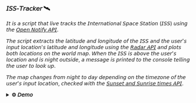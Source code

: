 ### 𝘐𝘚𝘚-𝘛𝘳𝘢𝘤𝘬𝘦𝘳 🛰

𝘐𝘵 𝘪𝘴 𝘢 𝘴𝘤𝘳𝘪𝘱𝘵 𝘵𝘩𝘢𝘵 𝘭𝘪𝘷𝘦 𝘵𝘳𝘢𝘤𝘬𝘴 𝘵𝘩𝘦 𝘐𝘯𝘵𝘦𝘳𝘯𝘢𝘵𝘪𝘰𝘯𝘢𝘭 𝘚𝘱𝘢𝘤𝘦 𝘚𝘵𝘢𝘵𝘪𝘰𝘯 (𝘐𝘚𝘚) 𝘶𝘴𝘪𝘯𝘨 𝘵𝘩𝘦 [𝘖𝘱𝘦𝘯 𝘕𝘰𝘵𝘪𝘧𝘺 𝘈𝘗𝘐](http://open-notify.org/Open-Notify-API/ISS-Location-Now/).

𝘛𝘩𝘦 𝘴𝘤𝘳𝘪𝘱𝘵 𝘦𝘹𝘵𝘳𝘢𝘤𝘵𝘴 𝘵𝘩𝘦 𝘭𝘢𝘵𝘪𝘵𝘶𝘥𝘦 𝘢𝘯𝘥 𝘭𝘰𝘯𝘨𝘪𝘵𝘶𝘥𝘦 𝘰𝘧 𝘵𝘩𝘦 𝘐𝘚𝘚 𝘢𝘯𝘥 𝘵𝘩𝘦 𝘶𝘴𝘦𝘳'𝘴 𝘪𝘯𝘱𝘶𝘵 𝘭𝘰𝘤𝘢𝘵𝘪𝘰𝘯'𝘴 𝘭𝘢𝘵𝘪𝘵𝘶𝘥𝘦 𝘢𝘯𝘥 𝘭𝘰𝘯𝘨𝘪𝘵𝘶𝘥𝘦 𝘶𝘴𝘪𝘯𝘨 𝘵𝘩𝘦 [𝘙𝘢𝘥𝘢𝘳 𝘈𝘗𝘐](https://radar.com/documentation/) 𝘢𝘯𝘥 𝘱𝘭𝘰𝘵𝘴 𝘣𝘰𝘵𝘩 𝘭𝘰𝘤𝘢𝘵𝘪𝘰𝘯𝘴 𝘰𝘯 𝘵𝘩𝘦 𝘸𝘰𝘳𝘭𝘥 𝘮𝘢𝘱. 𝘞𝘩𝘦𝘯 𝘵𝘩𝘦 𝘐𝘚𝘚 𝘪𝘴 𝘢𝘣𝘰𝘷𝘦 𝘵𝘩𝘦 𝘶𝘴𝘦𝘳'𝘴 𝘭𝘰𝘤𝘢𝘵𝘪𝘰𝘯 𝘢𝘯𝘥 𝘪𝘴 𝘯𝘪𝘨𝘩𝘵 𝘰𝘶𝘵𝘴𝘪𝘥𝘦, 𝘢 𝘮𝘦𝘴𝘴𝘢𝘨𝘦 𝘪𝘴 𝘱𝘳𝘪𝘯𝘵𝘦𝘥 𝘵𝘰 𝘵𝘩𝘦 𝘤𝘰𝘯𝘴𝘰𝘭𝘦 𝘵𝘦𝘭𝘭𝘪𝘯𝘨 𝘵𝘩𝘦 𝘶𝘴𝘦𝘳 𝘵𝘰 𝘭𝘰𝘰𝘬 𝘶𝘱.

𝘛𝘩𝘦 𝘮𝘢𝘱 𝘤𝘩𝘢𝘯𝘨𝘦𝘴 𝘧𝘳𝘰𝘮 𝘯𝘪𝘨𝘩𝘵 𝘵𝘰 𝘥𝘢𝘺 𝘥𝘦𝘱𝘦𝘯𝘥𝘪𝘯𝘨 𝘰𝘯 𝘵𝘩𝘦 𝘵𝘪𝘮𝘦𝘻𝘰𝘯𝘦 𝘰𝘧 𝘵𝘩𝘦 𝘶𝘴𝘦𝘳'𝘴 𝘪𝘯𝘱𝘶𝘵 𝘭𝘰𝘤𝘢𝘵𝘪𝘰𝘯, 𝘤𝘩𝘦𝘤𝘬𝘦𝘥 𝘸𝘪𝘵𝘩 𝘵𝘩𝘦 [𝘚𝘶𝘯𝘴𝘦𝘵 𝘢𝘯𝘥 𝘚𝘶𝘯𝘳𝘪𝘴𝘦 𝘵𝘪𝘮𝘦𝘴 𝘈𝘗𝘐](https://sunrise-sunset.org/api).

<details>
  <summary>
    <strong>⚙ 𝘋𝘦𝘮𝘰 </strong>
  </summary>
    </br>
    <p align="center"> 
      <a href=""> <img src="https://raw.githubusercontent.com/DanielM24/ISS-Tracker/main/images/demo.png" alt="iss-tracker-demo" width="800" height="800"/> </a>
    </p>
</details>
